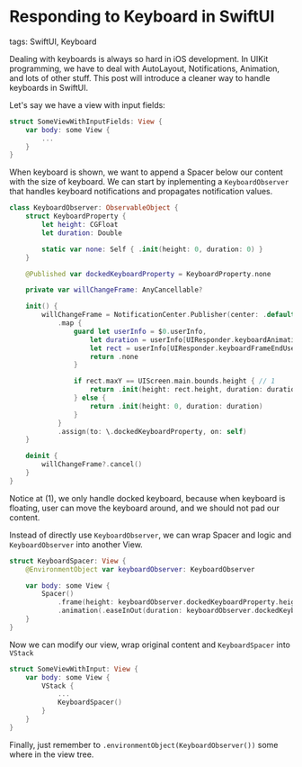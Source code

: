 # Responding to Keyboard in SwiftUI

tags: SwiftUI, Keyboard

Dealing with keyboards is always so hard in iOS development. In UIKit programming, we have to deal with AutoLayout, Notifications, Animation, and lots of other stuff. This post will introduce a cleaner way to handle keyboards in SwiftUI.

Let's say we have a view with input fields:

``` Swift
struct SomeViewWithInputFields: View {
    var body: some View {
        ...
    }
}
```

When keyboard is shown, we want to append a Spacer below our content with the size of keyboard. We can start by inplementing a `KeyboardObserver` that handles keyboard notifications and propagates notification values.

``` Swift
class KeyboardObserver: ObservableObject {
    struct KeyboardProperty {
        let height: CGFloat
        let duration: Double

        static var none: Self { .init(height: 0, duration: 0) }
    }

    @Published var dockedKeyboardProperty = KeyboardProperty.none

    private var willChangeFrame: AnyCancellable?

    init() {
        willChangeFrame = NotificationCenter.Publisher(center: .default, name: UIResponder.keyboardWillChangeFrameNotification)
            .map {
                guard let userInfo = $0.userInfo,
                    let duration = userInfo[UIResponder.keyboardAnimationDurationUserInfoKey] as? Double,
                    let rect = userInfo[UIResponder.keyboardFrameEndUserInfoKey] as? CGRect else {
                    return .none
                }

                if rect.maxY == UIScreen.main.bounds.height { // 1
                    return .init(height: rect.height, duration: duration)
                } else {
                    return .init(height: 0, duration: duration)
                }
            }
            .assign(to: \.dockedKeyboardProperty, on: self)
    }

    deinit {
        willChangeFrame?.cancel()
    }
}
```

Notice at (1), we only handle docked keyboard, because when keyboard is floating, user can move the keyboard around, and we should not pad our content.

Instead of directly use `KeyboardObserver`, we can wrap Spacer and logic and `KeyboardObserver` into another View.

``` Swift
struct KeyboardSpacer: View {
    @EnvironmentObject var keyboardObserver: KeyboardObserver

    var body: some View {
        Spacer()
            .frame(height: keyboardObserver.dockedKeyboardProperty.height)
            .animation(.easeInOut(duration: keyboardObserver.dockedKeyboardProperty.duration))
    }
}
```

Now we can modify our view, wrap original content and `KeyboardSpacer` into `VStack`

``` Swift
struct SomeViewWithInput: View {
    var body: some View {
        VStack {
            ...
            KeyboardSpacer()
        }
    }
}
```

Finally, just remember to `.environmentObject(KeyboardObserver())` some where in the view tree.

